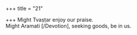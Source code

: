 +++
title = "21"

+++
Might Tvaṣṭar enjoy our praise.  
Might Aramati [/Devotion], seeking goods, be in us.  